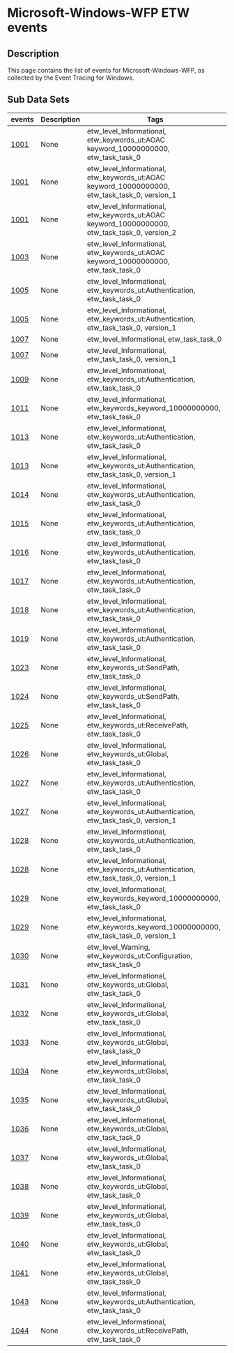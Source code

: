 # Microsoft-Windows-WFP ETW events

## Description
This page contains the list of events for Microsoft-Windows-WFP, as collected by the Event Tracing for Windows.

## Sub Data Sets
|events|Description|Tags|
|---|---|---|
|[1001](events/event-1001.md)|None|etw_level_Informational, etw_keywords_ut:AOAC keyword_10000000000, etw_task_task_0|
|[1001](events/event-1001_v1.md)|None|etw_level_Informational, etw_keywords_ut:AOAC keyword_10000000000, etw_task_task_0, version_1|
|[1001](events/event-1001_v2.md)|None|etw_level_Informational, etw_keywords_ut:AOAC keyword_10000000000, etw_task_task_0, version_2|
|[1003](events/event-1003.md)|None|etw_level_Informational, etw_keywords_ut:AOAC keyword_10000000000, etw_task_task_0|
|[1005](events/event-1005.md)|None|etw_level_Informational, etw_keywords_ut:Authentication, etw_task_task_0|
|[1005](events/event-1005_v1.md)|None|etw_level_Informational, etw_keywords_ut:Authentication, etw_task_task_0, version_1|
|[1007](events/event-1007.md)|None|etw_level_Informational, etw_task_task_0|
|[1007](events/event-1007_v1.md)|None|etw_level_Informational, etw_task_task_0, version_1|
|[1009](events/event-1009.md)|None|etw_level_Informational, etw_keywords_ut:Authentication, etw_task_task_0|
|[1011](events/event-1011.md)|None|etw_level_Informational, etw_keywords_keyword_10000000000, etw_task_task_0|
|[1013](events/event-1013.md)|None|etw_level_Informational, etw_keywords_ut:Authentication, etw_task_task_0|
|[1013](events/event-1013_v1.md)|None|etw_level_Informational, etw_keywords_ut:Authentication, etw_task_task_0, version_1|
|[1014](events/event-1014.md)|None|etw_level_Informational, etw_keywords_ut:Authentication, etw_task_task_0|
|[1015](events/event-1015.md)|None|etw_level_Informational, etw_keywords_ut:Authentication, etw_task_task_0|
|[1016](events/event-1016.md)|None|etw_level_Informational, etw_keywords_ut:Authentication, etw_task_task_0|
|[1017](events/event-1017.md)|None|etw_level_Informational, etw_keywords_ut:Authentication, etw_task_task_0|
|[1018](events/event-1018.md)|None|etw_level_Informational, etw_keywords_ut:Authentication, etw_task_task_0|
|[1019](events/event-1019.md)|None|etw_level_Informational, etw_keywords_ut:Authentication, etw_task_task_0|
|[1023](events/event-1023.md)|None|etw_level_Informational, etw_keywords_ut:SendPath, etw_task_task_0|
|[1024](events/event-1024.md)|None|etw_level_Informational, etw_keywords_ut:SendPath, etw_task_task_0|
|[1025](events/event-1025.md)|None|etw_level_Informational, etw_keywords_ut:ReceivePath, etw_task_task_0|
|[1026](events/event-1026.md)|None|etw_level_Informational, etw_keywords_ut:Global, etw_task_task_0|
|[1027](events/event-1027.md)|None|etw_level_Informational, etw_keywords_ut:Authentication, etw_task_task_0|
|[1027](events/event-1027_v1.md)|None|etw_level_Informational, etw_keywords_ut:Authentication, etw_task_task_0, version_1|
|[1028](events/event-1028.md)|None|etw_level_Informational, etw_keywords_ut:Authentication, etw_task_task_0|
|[1028](events/event-1028_v1.md)|None|etw_level_Informational, etw_keywords_ut:Authentication, etw_task_task_0, version_1|
|[1029](events/event-1029.md)|None|etw_level_Informational, etw_keywords_keyword_10000000000, etw_task_task_0|
|[1029](events/event-1029_v1.md)|None|etw_level_Informational, etw_keywords_keyword_10000000000, etw_task_task_0, version_1|
|[1030](events/event-1030.md)|None|etw_level_Warning, etw_keywords_ut:Configuration, etw_task_task_0|
|[1031](events/event-1031.md)|None|etw_level_Informational, etw_keywords_ut:Global, etw_task_task_0|
|[1032](events/event-1032.md)|None|etw_level_Informational, etw_keywords_ut:Global, etw_task_task_0|
|[1033](events/event-1033.md)|None|etw_level_Informational, etw_keywords_ut:Global, etw_task_task_0|
|[1034](events/event-1034.md)|None|etw_level_Informational, etw_keywords_ut:Global, etw_task_task_0|
|[1035](events/event-1035.md)|None|etw_level_Informational, etw_keywords_ut:Global, etw_task_task_0|
|[1036](events/event-1036.md)|None|etw_level_Informational, etw_keywords_ut:Global, etw_task_task_0|
|[1037](events/event-1037.md)|None|etw_level_Informational, etw_keywords_ut:Global, etw_task_task_0|
|[1038](events/event-1038.md)|None|etw_level_Informational, etw_keywords_ut:Global, etw_task_task_0|
|[1039](events/event-1039.md)|None|etw_level_Informational, etw_keywords_ut:Global, etw_task_task_0|
|[1040](events/event-1040.md)|None|etw_level_Informational, etw_keywords_ut:Global, etw_task_task_0|
|[1041](events/event-1041.md)|None|etw_level_Informational, etw_keywords_ut:Global, etw_task_task_0|
|[1043](events/event-1043.md)|None|etw_level_Informational, etw_keywords_ut:Authentication, etw_task_task_0|
|[1044](events/event-1044.md)|None|etw_level_Informational, etw_keywords_ut:ReceivePath, etw_task_task_0|

